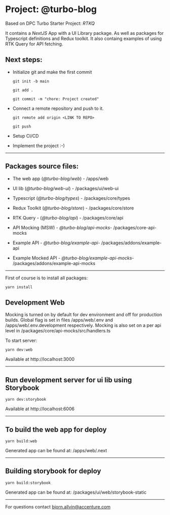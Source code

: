 # Project: @turbo-blog



Based on DPC Turbo Starter Project: _RTKQ_

It contains a _NextJS_ App with a UI Library package. As well as packages for Typescript definitions and Redux toolkit. It also containg examples of using RTK Query for API fetching.

## Next steps:

- Initialize git and make the first commit

  `git init -b main`

  `git add .`

  `git commit -m "chore: Project created"`

- Connect a remote repository and push to it.

  `git remote add origin <LINK TO REPO>`

  `git push`

- Setup CI/CD

- Implement the project :-)

---

## Packages source files:

- The web app (_@turbo-blog/web_) - /apps/web
- UI lib (_@turbo-blog/web-ui_) - /packages/ui/web-ui
- Typescript (_@turbo-blog/types_) - /packages/core/types
- Redux Toolkit (_@turbo-blog/store_) - /packages/core/store
- RTK Query - (_@turbo-blog/api_) - /packages/core/api
- API Mocking (MSW) - _@turbo-blog/api-mocks_- /packages/core-api-mocks

- Example API - _@turbo-blog/example-api_- /packages/addons/example-api
- Example Mocked API - _@turbo-blog/example-api-mocks_- /packages/addons/example-api-mocks

---

First of course is to install all packages:

`yarn install`

## Development Web

Mocking is turned on by default for dev environment and off for production builds. Global flag is set in files /apps/web/.env and /apps/web/.env.development respectively. Mocking is also set on a per api level in /packages/core/api-mocks/src/handlers.ts

To start server:

`yarn dev:web`

Available at http://localhost:3000

---

## Run development server for ui lib using Storybook

`yarn dev:storybook`

Available at http://localhost:6006

---

## To build the web app for deploy

`yarn build:web`

Generated app can be found at: /apps/web/.next

---

## Building storybook for deploy

`yarn build:storybook`

Generated app can be found at: /packages/ui/web/storybook-static

---

For questions contact bjorn.allvin@accenture.com
